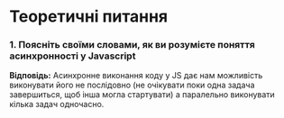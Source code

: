 # **Теоретичні питання**

### **1. Поясніть своїми словами, як ви розумієте поняття асинхронності у Javascript**

**Відповідь:**
Асинхронне виконання коду у JS дає нам можливість виконувати його не послідовно (не очікувати поки одна задача завершиться, щоб інша могла стартувати) а паралельно виконувати кілька задач одночасно.
